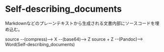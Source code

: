 # Self-describing_documents

Markdownなどのプレーンテキストから生成される文書内部にソースコードを埋め込む。

source --(compress)--> X --(base64)--> Z
source + Z --(Pandoc)--> Word(Self-describing_documents)


